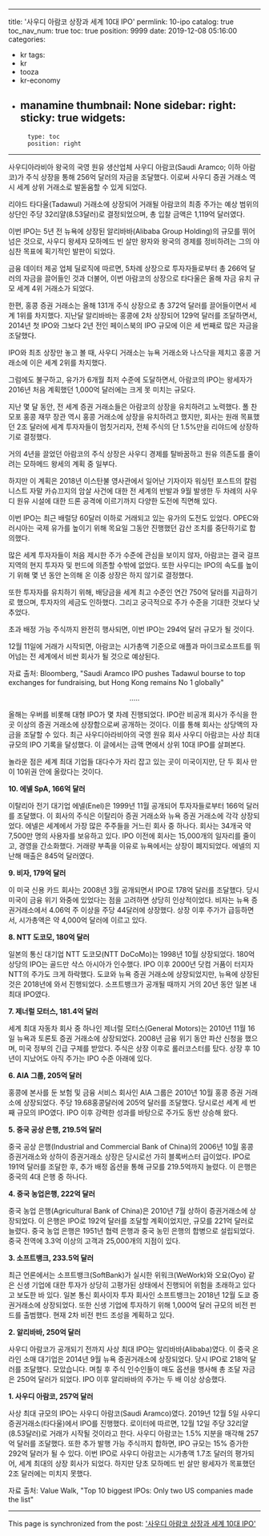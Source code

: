 
---
title: '사우디 아람코 상장과 세계 10대 IPO'
permlink: 10-ipo
catalog: true
toc_nav_num: true
toc: true
position: 9999
date: 2019-12-08 05:16:00
categories:
- kr
tags:
- kr
- tooza
- kr-economy
- manamine
thumbnail: None
sidebar:
    right:
        sticky: true
widgets:
    -
        type: toc
        position: right
---


사우디아라비아 왕국의 국영 원유 생산업체 사우디 아람코(Saudi Aramco; 이하 아람코)가 주식 상장을 통해 256억 달러의 자금을 조달했다. 이로써 사우디 증권 거래소 역시 세계 상위 거래소로 발돋움할 수 있게 되었다.  

리야드 타다울(Tadawul) 거래소에 상장되어 거래될 아람코의 최종 주가는 예상 범위의 상단인 주당 32리얄(8.53달러)로 결정되었으며, 총 입찰 금액은 1,119억 달러였다.  

이번 IPO는 5년 전 뉴욕에 상장된 알리바바(Alibaba Group Holding)의 규모를 뛰어넘은 것으로, 사우디 왕세자 모하메드 빈 살만 왕자와 왕국의 경제를 정비하려는 그의 야심찬 목표에 획기적인 발판이 되었다.  

금융 데이터 제공 업체 딜로직에 따르면, 5차례 상장으로 투자자들로부터 총 266억 달러의 자금을 끌어들인 것과 더불어, 이번 아람코의 상장으로 타다울은 올해 자금 유치 규모 세계 4위 거래소가 되었다.  

한편, 홍콩 증권 거래소는 올해 131개 주식 상장으로 총 372억 달러를 끌어들이면서 세계 1위를 차지했다. 지난달 알리바바는 홍콩에 2차 상장되어 129억 달러를 조달하면서, 2014년 첫 IPO와 그보다 2년 전인 페이스북의 IPO 규모에 이은 세 번째로 많은 자금을 조달했다.  

IPO와 최초 상장만 놓고 볼 때, 사우디 거래소는 뉴욕 거래소와 나스닥을 제치고 홍콩 거래소에 이은 세계 2위를 차지했다.  

그럼에도 불구하고, 유가가 6개월 최저 수준에 도달하면서, 아람코의 IPO는 왕세자가 2016년 처음 계획했던 1,000억 달러에는 크게 못 미치는 규모다.  

지난 몇 달 동안, 전 세계 증권 거래소들은 아람코의 상장을 유치하려고 노력했다. 폴 찬 모포 홍콩 재무 장관 역시 홍콩 거래소에 상장을 유치하려고 했지만, 회사는 원래 목표했던 2조 달러에 세계 투자자들이 멈칫거리자, 전체 주식의 단 1.5%만을 리야드에 상장하기로 결정했다.  

거의 4년을 끌었던 아람코의 주식 상장은 사우디 경제를 탈바꿈하고 원유 의존도를 줄이려는 모하메드 왕세의 계획 중 일부다.

하지만 이 계획은 2018년 이스탄불 영사관에서 일어난 기자이자 워싱턴 포스트의 칼럼니스트 자말 카슈끄지의 암살 사건에 대한 전 세계의 반발과 9월 발생한 두 차례의 사우디 원유 시설에 대한 드론 공격에 이르기까지 다양한 도전에 직면해 있다. 

이번 IPO는 최근 배럴당 60달러 이하로 거래되고 있는 유가의 도전도 있었다. OPEC와 러시아는 국제 유가를 높이기 위해 목요일 그동안 진행했던 감산 조치를 중단하기로 합의했다. 

많은 세계 투자자들이 처음 제시한 주가 수준에 관심을 보이지 않자, 아람코는 결국 걸프 지역의 현지 투자자 및 펀드에 의존할 수밖에 없었다. 또한 사우디는 IPO의 속도를 높이기 위해 몇 년 동안 논의해 온 이중 상장은 하지 않기로 결정했다. 

또한 투자자를 유치하기 위해, 배당금을 세계 최고 수준인 연간 750억 달러를 지급하기로 했으며, 투자자의 세금도 인하했다. 그리고 궁극적으로 주가 수준을 기대한 것보다 낮추었다. 

초과 배정 가능 주식까지 완전히 행사되면, 이번 IPO는 294억 달러 규모가 될 것이다. 

12월 11일에 거래가 시작되면, 아람코는 시가총액 기준으로 애플과 마이크로소프트를 뛰어넘는 전 세계에서 비싼 회사가 될 것으로 예상된다.  

자료 출처: Bloomberg, "Saudi Aramco IPO pushes Tadawul bourse to top exchanges for fundraising, but Hong Kong remains No 1 globally"

<center>
.....
</center>

올해는 우버를 비롯해 대형 IPO가 몇 차례 진행되었다. IPO란 비공개 회사가 주식을 한 곳 이상의 증권 거래소에 상장함으로써 공개하는 것이다. 이를 통해 회사는 상당액의 자금을 조달할 수 있다. 최근 사우디아라비아의 국영 원유 회사 사우디 아람코는 사상 최대 규모의 IPO 기록을 달성했다. 이 글에서는 금액 면에서 상위 10대 IPO를 살펴본다. ​

놀라운 점은 세계 최대 기업들 대다수가 자리 잡고 있는 곳이 미국이지만, 단 두 회사 만이 10위권 안에 올랐다는 것이다. 
 

**10. 에넬 SpA, 166억 달러** 

이탈리아 전기 대기업 에넬(Enel)은 1999년 11월 공개되어 투자자들로부터 166억 달러를 조달했다. 이 회사의 주식은 이탈리아 증권 거래소와 뉴욕 증권 거래소에 각각 상장되었다. 에넬은 세계에서 가장 많은 주주들을 거느린 회사 중 하나다. 회사는 34개국 약 7,500만 명의 사용자를 보유하고 있다. IPO 이전에 회사는 15,000개의 일자리를 줄이고, 경영을 간소화했다. 거래량 부족을 이유로 뉴욕에서는 상장이 폐지되었다. 에넬의 지난해 매출은 845억 달러였다.
 

**9. 비자, 179억 달러** 

이 미국 신용 카드 회사는 2008년 3월 공개되면서 IPO로 178억 달러를 조달했다. 당시 미국이 금융 위기 와중에 있었다는 점을 고려하면 상당히 인상적이었다. 비자는 뉴욕 증권거래소에서 4.06억 주 이상을 주당 44달러에 상장했다. 상장 이후 주가가 급등하면서, 시가총액은 약 4,000억 달러에 이르고 있다. 
 

**8. NTT 도코모, 180억 달러** 

일본의 통신 대기업 NTT 도코모(NTT DoCoMo)는 1998년 10월 상장되었다. 180억 상당의 IPO는 골드만 삭스 아시아가 인수했다. IPO 이후 2000년 닷컴 거품이 터지자 NTT의 주가도 크게 하락했다. 도쿄와 뉴욕 증권 거래소에 상장되었지만, 뉴욕에 상장된 것은 2018년에 와서 진행되었다. 소프트뱅크가 공개될 때까지 거의 20년 동안 일본 내 최대 IPO였다.
 

**7. 제너럴 모터스, 181.4억 달러** 

세계 최대 자동차 회사 중 하나인 제너럴 모터스(General Motors)는 2010년 11월 16일 뉴욕과 토론토 증권 거래소에 상장되었다. 2008년 금융 위기 동안 파산 신청을 했으며, 미국 정부의 긴급 구제를 받았다. 주식은 상장 이후로 롤러코스터를 탔다. 상장 후 10년이 지났어도 아직 주가는 IPO 수준 아래에 있다. 
 

**6. AIA 그룹, 205억 달러** 

홍콩에 본사를 둔 보험 및 금융 서비스 회사인 AIA 그룹은 2010년 10월 홍콩 증권 거래소에 상장되었다. 주당 19.68홍콩달러에 205억 달러를 조달했다. 당시로선 세계 세 번째 규모의 IPO였다. IPO 이후 강력한 성과를 바탕으로 주가도 동반 상승해 왔다.
 

**5. 중국 공상 은행, 219.5억 달러** 

중국 공상 은행(Industrial and Commercial Bank of China)의 2006년 10월 홍콩 증권거래소와 상하이 증권거래소 상장은 당시로선 가히 블록버스터 급이었다. IPO로 191억 달러를 조달한 후, 추가 배정 옵션을 통해 규모를 219.5억까지 늘렸다. 이 은행은 중국의 4대 은행 중 하나다.
 

**4. 중국 농업은행, 222억 달러** 

중국 농업 은행(Agricultural Bank of China)은 2010년 7월 상하이 증권거래소에 상장되었다. 이 은행은 IPO로 192억 달러를 조달할 계획이었지만, 규모를 221억 달러로 늘렸다. 중국 농업 은행은 1951년 협력 은행과 중국 농민 은행의 합병으로 설립되었다. 중국 전역에 3.3억 이상의 고객과 25,000개의 지점이 있다.

 
**3. 소프트뱅크, 233.5억 달러** 

최근 언론에서는 소프트뱅크(SoftBank)가 실시한 위워크(WeWork)와 오요(Oyo) 같은 신생 기업에 대한 투자가 상당히 고평가된 상태에서 진행되어 위험을 초래하고 있다고 보도한 바 있다. 일본 통신 회사이자 투자 회사인 소프트뱅크는 2018년 12월 도쿄 증권거래소에 상장되었다. 또한 신생 기업에 투자하기 위해 1,000억 달러 규모의 비전 펀드를 출범했다. 현재 2차 비전 펀드 조성을 계획하고 있다.
 

**2. 알리바바, 250억 달러** 

사우디 아람코가 공개되기 전까지 사상 최대 IPO는 알리바바(Alibaba)였다. 이 중국 온라인 소매 대기업은 2014년 9월 뉴욕 증권거래소에 상장되었다. 당시 IPO로 218억 달러를 조달했다. 모았습니다. 며칠 후 주식 인수인들이 매도 옵션을 행사해 총 조달 자금은 250억 달러가 되었다. IPO 이후 알리바바의 주가는 두 배 이상 상승했다.
 

**1. 사우디 아람코, 257억 달러** 

사상 최대 규모의 IPO는 사우디 아람코(Saudi Aramco)였다. 2019년 12월 5일 사우디 증권거래소(타다울)에서 IPO를 진행했다. 로이터에 따르면, 12월 12일 주당 32리얄(8.53달러)로 거래가 시작될 것이라고 한다. 사우디 아람코는 1.5% 지분을 매각해 257억 달러를 조달했다. 또한 추가 발행 가능 주식까지 합하면, IPO 규모는 15% 증가한 292억 달러가 될 수 있다. 이번 IPO로 사우디 아람코는 시가총액 1.7조 달러의 평가되어, 세계 최대의 상장 회사가 되었다. 하지만 당초 모하메드 빈 살만 왕세자가 목표했던 2조 달러에는 미치지 못했다.  

자료 출처: Value Walk, "Top 10 biggest IPOs: Only two US companies made the list"

- - -

This page is synchronized from the post: ['사우디 아람코 상장과 세계 10대 IPO'](https://steemit.com/@pius.pius/10-ipo)
